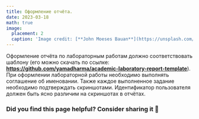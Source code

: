 ```yaml
---
title: Оформление отчёта.
date: 2023-03-18
math: true
image:
  placement: 2
  caption: 'Image credit: [**John Moeses Bauan**](https://unsplash.com/photos/OGZtQF8iC0g)'
---
```


Оформление отчёта по лабораторным работам должно соответствовать шаблону (его можно скачать по ссылке: **https://github.com/yamadharma/academic-laboratory-report-template**).
При оформлении лабораторной работы необходимо выполнять соглашение об именовании. Также каждое выполненное задание необходимо подтверждать скриншотами. Идентификатор пользователя должен быть ясно различим на скриншотах в отчётах.

### Did you find this page helpful? Consider sharing it 🙌
